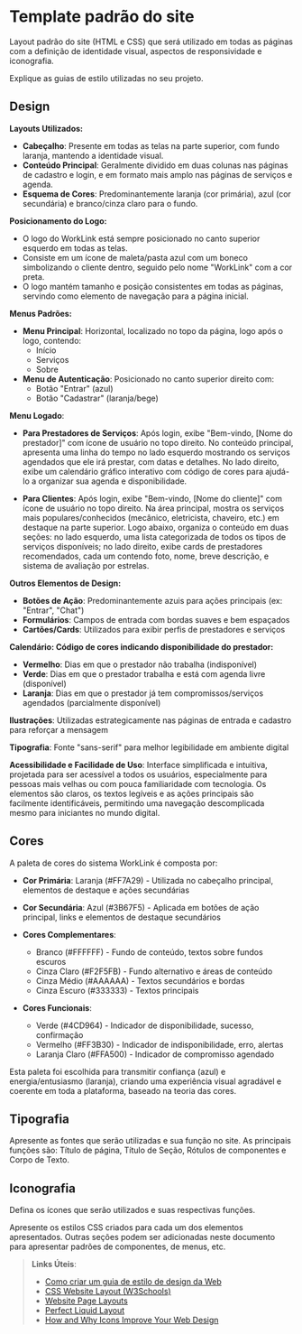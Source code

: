# Template padrão do site

Layout padrão do site (HTML e CSS) que será utilizado em todas as páginas com a definição de identidade visual, aspectos de responsividade e iconografia.

Explique as guias de estilo utilizadas no seu projeto.

## Design

**Layouts Utilizados:**

- **Cabeçalho**: Presente em todas as telas na parte superior, com fundo laranja, mantendo a identidade visual.
- **Conteúdo Principal**: Geralmente dividido em duas colunas nas páginas de cadastro e login, e em formato mais amplo nas páginas de serviços e agenda.
- **Esquema de Cores**: Predominantemente laranja (cor primária), azul (cor secundária) e branco/cinza claro para o fundo.

**Posicionamento do Logo:**
- O logo do WorkLink está sempre posicionado no canto superior esquerdo em todas as telas.
- Consiste em um ícone de maleta/pasta azul com um boneco simbolizando o cliente dentro, seguido pelo nome "WorkLink" com a cor preta.
- O logo mantém tamanho e posição consistentes em todas as páginas, servindo como elemento de navegação para a página inicial.

**Menus Padrões:**
- **Menu Principal**: Horizontal, localizado no topo da página, logo após o logo, contendo:
  - Início
  - Serviços
  - Sobre
- **Menu de Autenticação**: Posicionado no canto superior direito com:
  - Botão "Entrar" (azul)
  - Botão "Cadastrar" (laranja/bege)

**Menu Logado**:

- **Para Prestadores de Serviços**: Após login, exibe "Bem-vindo, [Nome do prestador]" com ícone de usuário no topo direito. No conteúdo principal, apresenta uma linha do tempo no lado esquerdo mostrando os serviços agendados que ele irá prestar, com datas e detalhes. No lado direito, exibe um calendário gráfico interativo com código de cores para ajudá-lo a organizar sua agenda e disponibilidade.

- **Para Clientes**: Após login, exibe "Bem-vindo, [Nome do cliente]" com ícone de usuário no topo direito. Na área principal, mostra os serviços mais populares/conhecidos (mecânico, eletricista, chaveiro, etc.) em destaque na parte superior. Logo abaixo, organiza o conteúdo em duas seções: no lado esquerdo, uma lista categorizada de todos os tipos de serviços disponíveis; no lado direito, exibe cards de prestadores recomendados, cada um contendo foto, nome, breve descrição, e sistema de avaliação por estrelas.

**Outros Elementos de Design:**
- **Botões de Ação**: Predominantemente azuis para ações principais (ex: "Entrar", "Chat")
- **Formulários**: Campos de entrada com bordas suaves e bem espaçados
- **Cartões/Cards**: Utilizados para exibir perfis de prestadores e serviços

**Calendário: Código de cores indicando disponibilidade do prestador:**

- **Vermelho**: Dias em que o prestador não trabalha (indisponível)
- **Verde**: Dias em que o prestador trabalha e está com agenda livre (disponível)
- **Laranja**: Dias em que o prestador já tem compromissos/serviços agendados (parcialmente disponível)

 **Ilustrações**: Utilizadas estrategicamente nas páginas de entrada e cadastro para reforçar a mensagem
 
 **Tipografia**: Fonte "sans-serif" para melhor legibilidade em ambiente digital
 
 **Acessibilidade e Facilidade de Uso**: Interface simplificada e intuitiva, projetada para ser acessível a todos os usuários, especialmente para pessoas mais velhas ou com pouca familiaridade com tecnologia. Os elementos são claros, os textos legíveis e as ações principais são facilmente identificáveis, permitindo uma navegação descomplicada mesmo para iniciantes no mundo digital.

## Cores

A paleta de cores do sistema WorkLink é composta por:

- **Cor Primária**: Laranja (#FF7A29) - Utilizada no cabeçalho principal, elementos de destaque e ações secundárias
  
- **Cor Secundária**: Azul (#3B67F5) - Aplicada em botões de ação principal, links e elementos de destaque secundários

- **Cores Complementares**:
  - Branco (#FFFFFF) - Fundo de conteúdo, textos sobre fundos escuros
  - Cinza Claro (#F2F5FB) - Fundo alternativo e áreas de conteúdo
  - Cinza Médio (#AAAAAA) - Textos secundários e bordas
  - Cinza Escuro (#333333) - Textos principais

- **Cores Funcionais**:
  - Verde (#4CD964) - Indicador de disponibilidade, sucesso, confirmação
  - Vermelho (#FF3B30) - Indicador de indisponibilidade, erro, alertas
  - Laranja Claro (#FFA500) - Indicador de compromisso agendado

Esta paleta foi escolhida para transmitir confiança (azul) e energia/entusiasmo (laranja), criando uma experiência visual agradável e coerente em toda a plataforma, baseado na teoria das cores.

## Tipografia

Apresente as fontes que serão utilizadas e sua função no site. As principais funções são: Título de página, Título de Seção, Rótulos de componentes e Corpo de Texto.


## Iconografia

Defina os ícones que serão utilizados e suas respectivas funções.

Apresente os estilos CSS criados para cada um dos elementos apresentados.
Outras seções podem ser adicionadas neste documento para apresentar padrões de componentes, de menus, etc.


> **Links Úteis**:
>
> -  [Como criar um guia de estilo de design da Web](https://edrodrigues.com.br/blog/como-criar-um-guia-de-estilo-de-design-da-web/#)
> - [CSS Website Layout (W3Schools)](https://www.w3schools.com/css/css_website_layout.asp)
> - [Website Page Layouts](http://www.cellbiol.com/bioinformatics_web_development/chapter-3-your-first-web-page-learning-html-and-css/website-page-layouts/)
> - [Perfect Liquid Layout](https://matthewjamestaylor.com/perfect-liquid-layouts)
> - [How and Why Icons Improve Your Web Design](https://usabilla.com/blog/how-and-why-icons-improve-you-web-design/)
